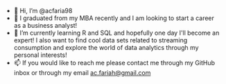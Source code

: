 - 👋 Hi, I’m @acfaria98
- 👀 I graduated from my MBA recently and I am looking to start a career as a business analyst!
- 🌱 I’m currently learning R and SQL and hopefully one day I'll become an expert! I also want to find cool data sets related to streaming consumption and explore the world of data analytics through my personal interests! 
- 📫 If you would like to reach me please contact me through my GitHub inbox or through my email ac.fariah@gmail.com

<!---
acfaria98/acfaria98 is a ✨ special ✨ repository because its `README.md` (this file) appears on your GitHub profile.
You can click the Preview link to take a look at your changes.
--->

